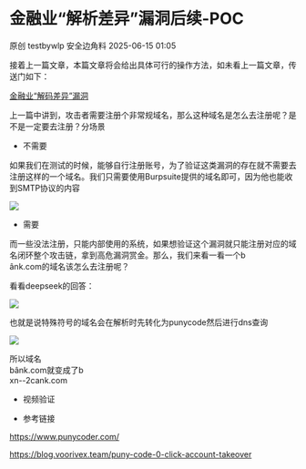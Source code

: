 #  金融业“解析差异”漏洞后续-POC  
原创 testbywlp  安全边角料   2025-06-15 01:05  
  
接着上一篇文章，本篇文章将会给出具体可行的操作方法，如未看上一篇文章，传送门如下：  
  
[金融业“解码差异”漏洞](https://mp.weixin.qq.com/s?__biz=MzIzMDM2MjY5NA==&mid=2247484243&idx=1&sn=dd3f56cb2e113d589d7e8fbdd373b32e&scene=21#wechat_redirect)  
  
  
上一篇中讲到，攻击者需要注册个非常规域名，那么这种域名是怎么去注册呢？是不是一定要去注册？分场景  
- 不需要  
  
如果我们在测试的时候，能够自行注册账号，为了验证这类漏洞的存在就不需要去注册这样的一个域名。我们只需要使用Burpsuite提供的域名即可，因为他也能收到SMTP协议的内容  
  
![](https://mmbiz.qpic.cn/sz_mmbiz_png/lmvdhjeZU1X0vibLUNr5cbrfUrEKnXAo4eRHg0pP3Smm1ia9uD2p933fmhNr8bLH7icxJ5PaVHKf0fM7SZXpwlSag/640?wx_fmt=png&from=appmsg "")  
- 需要  
  
而一些没法注册，只能内部使用的系统，如果想验证这个漏洞就只能注册对应的域名闭环整个攻击链，拿到高危漏洞赏金。那么，我们来看一看一个b  
ânk.com的域名该怎么去注册呢？  
  
看看deepseek的回答：  
  
![](https://mmbiz.qpic.cn/sz_mmbiz_png/lmvdhjeZU1X0vibLUNr5cbrfUrEKnXAo4ZoAllJ05Ad6QNVPbZNpWUUH44SDia4Ls2agByFpcibzq20hxbeFV0kIQ/640?wx_fmt=png&from=appmsg "")  
  
也就是说特殊符号的域名会在解析时先转化为punycode然后进行dns查询  
  
![](https://mmbiz.qpic.cn/sz_mmbiz_png/lmvdhjeZU1X0vibLUNr5cbrfUrEKnXAo4oMyBfkuZAVknnTOWbNaoPARXnHN5hibr0WUKoIBn2opDv1oENZbhcWQ/640?wx_fmt=png&from=appmsg "")  
  
所以域名  
bânk.com就变成了b  
xn--2cank.com  
- 视频验证  
  
- 参考链接  
  
https://www.punycoder.com/  
  
https://blog.voorivex.team/puny-code-0-click-account-takeover  
  
  
